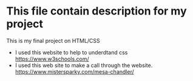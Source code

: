 This file contain description for my project
===========
 This is my final project on HTML/CSS 
* I used this website to help to underdtand css
    https://www.w3schools.com/
* I used this web site to make a call through the website.
    https://www.mistersparky.com/mesa-chandler/


